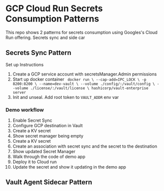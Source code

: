 # GCP Cloud Run Secrets Consumption Patterns

This repo shows 2 patterns for secrets consumption using Googles's Cloud Run offering. Secrets sync and side car

## Secrets Sync Pattern

Set up Instructions

1. Create a GCP service account with secretsManager.Admin permissions
2. Start up docker container ```
docker run \
   --cap-add=IPC_LOCK \
   -p 8200:8200 \
   --name=dev-vault \
   --volume ./config/:/vault/config \
   --volume ./license/:/vault/license \
   hashicorp/vault-enterprise server```
3. Init and unseal. Add root token to `VAULT_ADDR` env var

### Demo workflow

1. Enable Secret Sync
2. Configure GCP destination in Vault
3. Create a KV secret
4. Show secret manager being empty
5. Create a KV secret
6. Create an association with secret sync and the secret to the destination
7. Show updated Secret Manager
8. Walk through the code of demo app
9. Deploy it to Cloud run
10. Update the secret and show it updating in the demo app

## Vault Agent Sidecar Pattern